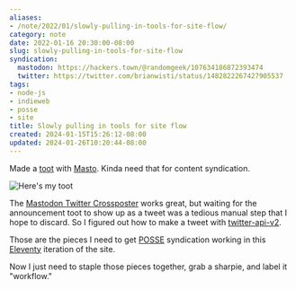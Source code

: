 ```yaml
---
aliases:
- /note/2022/01/slowly-pulling-in-tools-for-site-flow/
category: note
date: 2022-01-16 20:30:00-08:00
slug: slowly-pulling-in-tools-for-site-flow
syndication:
  mastodon: https://hackers.town/@randomgeek/107634186872393474
  twitter: https://twitter.com/brianwisti/status/1482822267427905537
tags:
- node-js
- indieweb
- posse
- site
title: Slowly pulling in tools for site flow
created: 2024-01-15T15:26:12-08:00
updated: 2024-01-26T10:20:44-08:00
---
```


Made a [toot](https://hackers.town/@randomgeek/107630284879354154) with [Masto](https://www.npmjs.com/package/masto). Kinda need that for content syndication.

![Here's my toot](attachments/img/2022/toot.png "Here's my toot")

The [Mastodon Twitter Crossposter](https://crossposter.masto.donte.com.br/) works great, but waiting for the announcement toot to show up as a tweet was a tedious manual step that I hope to discard. So I figured out how to make a tweet with [twitter-api-v2](https://www.npmjs.com/package/twitter-api-v2).

Those are the pieces I need to get [POSSE](https://indieweb.org/POSSE) syndication working in this [Eleventy](../../../card/Eleventy.md) iteration of the site.

Now I just need to staple those pieces together, grab a sharpie, and label it "workflow."
